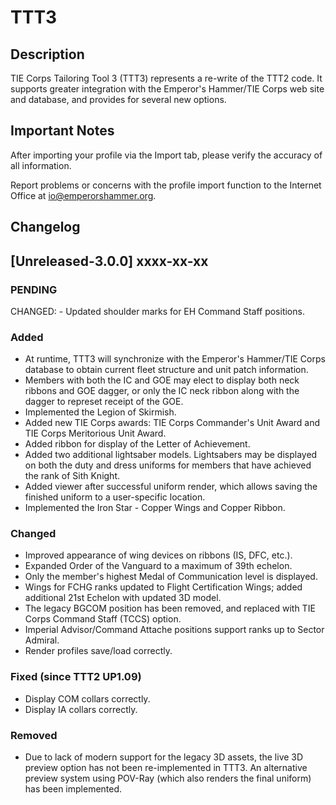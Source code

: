 # TTT3

## Description

TIE Corps Tailoring Tool 3 (TTT3) represents a re-write of the TTT2 code.  It supports greater
integration with the Emperor's Hammer/TIE Corps web site and database, and provides for several
new options.

## Important Notes

After importing your profile via the Import tab, please verify the accuracy of all information.

Report problems or concerns with the profile import function to the Internet Office at
io@emperorshammer.org.

## Changelog

## [Unreleased-3.0.0] xxxx-xx-xx

### PENDING ###
CHANGED: - Updated shoulder marks for EH Command Staff positions.

### Added
- At runtime, TTT3 will synchronize with the Emperor's Hammer/TIE Corps database to obtain current
fleet structure and unit patch information.
- Members with both the IC and GOE may elect to display both neck ribbons and GOE dagger, or only
the IC neck ribbon along with the dagger to represet receipt of the GOE.
- Implemented the Legion of Skirmish.
- Added new TIE Corps awards: TIE Corps Commander's Unit Award and TIE Corps Meritorious Unit Award.
- Added ribbon for display of the Letter of Achievement.
- Added two additional lightsaber models.  Lightsabers may be displayed on both the duty and dress
uniforms for members that have achieved the rank of Sith Knight.
- Added viewer after successful uniform render, which allows saving the finished uniform to a
user-specific location.
- Implemented the Iron Star - Copper Wings and Copper Ribbon.

### Changed
- Improved appearance of wing devices on ribbons (IS, DFC, etc.).
- Expanded Order of the Vanguard to a maximum of 39th echelon.
- Only the member's highest Medal of Communication level is displayed.
- Wings for FCHG ranks updated to Flight Certification Wings; added additional 21st Echelon with
updated 3D model.
- The legacy BGCOM position has been removed, and replaced with TIE Corps Command Staff (TCCS) 
option.
- Imperial Advisor/Command Attache positions support ranks up to Sector Admiral.
- Render profiles save/load correctly.

### Fixed (since TTT2 UP1.09)
- Display COM collars correctly.
- Display IA collars correctly.

### Removed
- Due to lack of modern support for the legacy 3D assets, the live 3D preview option has not been
re-implemented in TTT3.  An alternative preview system using POV-Ray (which also renders the final
uniform) has been implemented.